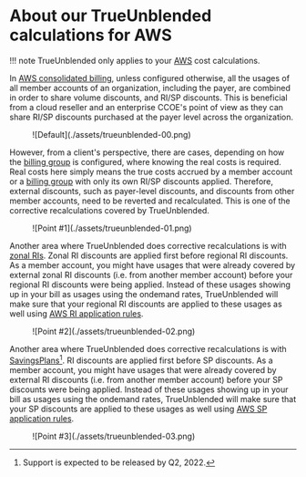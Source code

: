 # About our TrueUnblended calculations for AWS

!!! note
    TrueUnblended only applies to your [AWS](https://aws.amazon.com/) cost calculations.

In [AWS consolidated billing](https://docs.aws.amazon.com/awsaccountbilling/latest/aboutv2/consolidated-billing.html), unless configured otherwise, all the usages of all member accounts of an organization, including the payer, are combined in order to share volume discounts, and RI/SP discounts. This is beneficial from a cloud reseller and an enterprise CCOE's point of view as they can share RI/SP discounts purchased at the payer level across the organization.

<figure markdown>
  ![Default](./assets/trueunblended-00.png)
</figure>

However, from a client's perspective, there are cases, depending on how the [billing group](https://alphauslabs.github.io/docs/concepts/#billing-group) is configured, where knowing the real costs is required. Real costs here simply means the true costs accrued by a member account or a [billing group](https://alphauslabs.github.io/docs/concepts/#billing-group) with only its own RI/SP discounts applied. Therefore, external discounts, such as payer-level discounts, and discounts from other member accounts, need to be reverted and recalculated. This is one of the corrective recalculations covered by TrueUnblended.

<figure markdown>
  ![Point #1](./assets/trueunblended-01.png)
</figure>

Another area where TrueUnblended does corrective recalculations is with [zonal RIs](https://docs.aws.amazon.com/AWSEC2/latest/UserGuide/reserved-instances-scope.html). Zonal RI discounts are applied first before regional RI discounts. As a member account, you might have usages that were already covered by external zonal RI discounts (i.e. from another member account) before your regional RI discounts were being applied. Instead of these usages showing up in your bill as usages using the ondemand rates, TrueUnblended will make sure that your regional RI discounts are applied to these usages as well using [AWS RI application rules](https://docs.aws.amazon.com/AWSEC2/latest/UserGuide/apply_ri.html).

<figure markdown>
  ![Point #2](./assets/trueunblended-02.png)
</figure>

Another area where TrueUnblended does corrective recalculations is with [SavingsPlans](https://aws.amazon.com/savingsplans/)[^1]. RI discounts are applied first before SP discounts. As a member account, you might have usages that were already covered by external RI discounts (i.e. from another member account) before your SP discounts were being applied. Instead of these usages showing up in your bill as usages using the ondemand rates, TrueUnblended will make sure that your SP discounts are applied to these usages as well using [AWS SP application rules](https://docs.aws.amazon.com/savingsplans/latest/userguide/sp-applying.html).

<figure markdown>
  ![Point #3](./assets/trueunblended-03.png)
</figure>

[^1]: Support is expected to be released by Q2, 2022.
